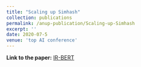 ```yaml
---
title: "Scaling up Simhash"
collection: publications
permalink: /anup-publication/Scaling-up-Simhash
excerpt: ''
date: 2020-07-5
venue: 'top AI conference'
---
```


<!-- ---
title: "IR BERT Leveraging BERT for Semantic Search in Background Linking for News Articles"
collection: publications
permalink: /anup-publication/IR-BERT:-Leveraging-BERT-for-Semantic-Search-in-Background-Linking-for-News-Articles
excerpt: ''
date: 2020-07-01
venue: 'ArXiv'
citation: Deshmukh, Anup Anand, and Udhav Sethi. "IR-BERT: Leveraging BERT for Semantic Search in Background Linking for News Articles." arXiv preprint arXiv:2007.12603 (2020)
---
 -->

**Link to the paper:** [IR-BERT](https://arxiv.org/abs/2007.12603)



